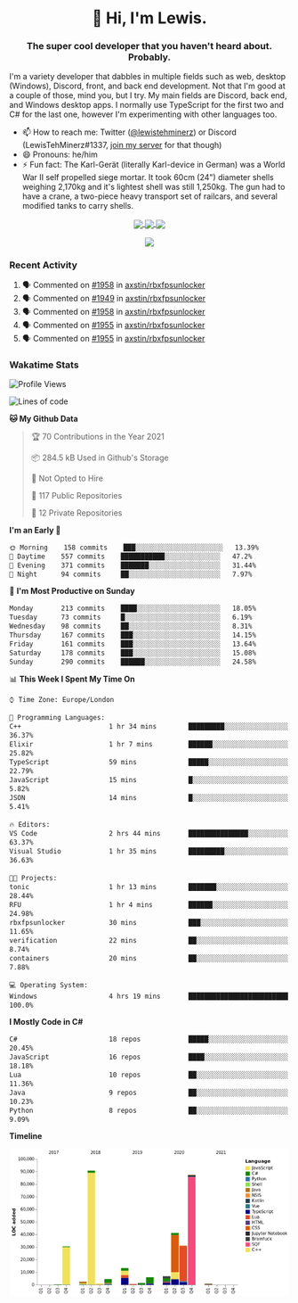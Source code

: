 <h1 align="center">👋 Hi, I'm Lewis.</h1>
<h3 align="center">The super cool developer that you haven't heard about. Probably.</h3>

I'm a variety developer that dabbles in multiple fields such as web, desktop (Windows), Discord, front, and back end development. Not that I'm good at a couple of those, mind you, but I try. My main fields are Discord, back end, and Windows desktop apps. I normally use TypeScript for the first two and C# for the last one, however I'm experimenting with other languages too.

- 📫 How to reach me: Twitter ([@lewistehminerz](https://twitter.com/lewistehminerz)) or Discord (LewisTehMinerz#1337, [join my server](https://discord.gg/XnUh7JB) for that though)
- 😄 Pronouns: he/him
- ⚡ Fun fact: The Karl-Gerät (literally Karl-device in German) was a World War II self propelled siege mortar. It took 60cm (24") diameter shells weighing 2,170kg and it's lightest shell was still 1,250kg. The gun had to have a crane, a two-piece heavy transport set of railcars, and several modified tanks to carry shells.

<p align="center">
  <a href="https://github.com/anuraghazra/github-readme-stats">
    <img align="center" src="https://github-readme-stats.vercel.app/api?username=LewisTehMinerz&count_private=true&show_icons=true&theme=gruvbox">
  </a>
  <a href="https://github.com/anuraghazra/github-readme-stats">
    <img align="center" src="https://github-readme-stats.vercel.app/api/top-langs?username=LewisTehMinerz&layout=compact&theme=gruvbox">
  </a>
  <a href="https://github.com/anuraghazra/github-readme-stats">
    <img align="center" src="https://github-readme-stats.vercel.app/api/wakatime?username=LewisTehMinerz&layout=compact&theme=gruvbox">
  </a>
</p>

<p align="center">
  <a href="https://github.com/ryo-ma/github-profile-trophy">
    <img align="center" src="https://github-profile-trophy.vercel.app/?username=ryo-ma&theme=gruvbox">
  </a>
</p>

### Recent Activity
<!--START_SECTION:activity-->
1. 🗣 Commented on [#1958](https://github.com/axstin/rbxfpsunlocker/issues/1958) in [axstin/rbxfpsunlocker](https://github.com/axstin/rbxfpsunlocker)
2. 🗣 Commented on [#1949](https://github.com/axstin/rbxfpsunlocker/issues/1949) in [axstin/rbxfpsunlocker](https://github.com/axstin/rbxfpsunlocker)
3. 🗣 Commented on [#1958](https://github.com/axstin/rbxfpsunlocker/issues/1958) in [axstin/rbxfpsunlocker](https://github.com/axstin/rbxfpsunlocker)
4. 🗣 Commented on [#1955](https://github.com/axstin/rbxfpsunlocker/issues/1955) in [axstin/rbxfpsunlocker](https://github.com/axstin/rbxfpsunlocker)
5. 🗣 Commented on [#1955](https://github.com/axstin/rbxfpsunlocker/issues/1955) in [axstin/rbxfpsunlocker](https://github.com/axstin/rbxfpsunlocker)
<!--END_SECTION:activity-->

### Wakatime Stats
<!--START_SECTION:waka-->
![Profile Views](http://img.shields.io/badge/Profile%20Views-21-blue)

![Lines of code](https://img.shields.io/badge/From%20Hello%20World%20I%27ve%20Written-319031%20lines%20of%20code-blue)

**🐱 My Github Data** 

> 🏆 70 Contributions in the Year 2021
 > 
> 📦 284.5 kB Used in Github's Storage 
 > 
> 🚫 Not Opted to Hire
 > 
> 📜 117 Public Repositories 
 > 
> 🔑 12 Private Repositories  
 > 
**I'm an Early 🐤** 

```text
🌞 Morning    158 commits    ███░░░░░░░░░░░░░░░░░░░░░░   13.39% 
🌆 Daytime    557 commits    ███████████░░░░░░░░░░░░░░   47.2% 
🌃 Evening    371 commits    ███████░░░░░░░░░░░░░░░░░░   31.44% 
🌙 Night      94 commits     ██░░░░░░░░░░░░░░░░░░░░░░░   7.97%

```
📅 **I'm Most Productive on Sunday** 

```text
Monday       213 commits    ████░░░░░░░░░░░░░░░░░░░░░   18.05% 
Tuesday      73 commits     █░░░░░░░░░░░░░░░░░░░░░░░░   6.19% 
Wednesday    98 commits     ██░░░░░░░░░░░░░░░░░░░░░░░   8.31% 
Thursday     167 commits    ███░░░░░░░░░░░░░░░░░░░░░░   14.15% 
Friday       161 commits    ███░░░░░░░░░░░░░░░░░░░░░░   13.64% 
Saturday     178 commits    ███░░░░░░░░░░░░░░░░░░░░░░   15.08% 
Sunday       290 commits    ██████░░░░░░░░░░░░░░░░░░░   24.58%

```


📊 **This Week I Spent My Time On** 

```text
⌚︎ Time Zone: Europe/London

💬 Programming Languages: 
C++                      1 hr 34 mins        █████████░░░░░░░░░░░░░░░░   36.37% 
Elixir                   1 hr 7 mins         ██████░░░░░░░░░░░░░░░░░░░   25.82% 
TypeScript               59 mins             █████░░░░░░░░░░░░░░░░░░░░   22.79% 
JavaScript               15 mins             █░░░░░░░░░░░░░░░░░░░░░░░░   5.82% 
JSON                     14 mins             █░░░░░░░░░░░░░░░░░░░░░░░░   5.41%

🔥 Editors: 
VS Code                  2 hrs 44 mins       ███████████████░░░░░░░░░░   63.37% 
Visual Studio            1 hr 35 mins        █████████░░░░░░░░░░░░░░░░   36.63%

🐱‍💻 Projects: 
tonic                    1 hr 13 mins        ███████░░░░░░░░░░░░░░░░░░   28.44% 
RFU                      1 hr 4 mins         ██████░░░░░░░░░░░░░░░░░░░   24.98% 
rbxfpsunlocker           30 mins             ███░░░░░░░░░░░░░░░░░░░░░░   11.65% 
verification             22 mins             ██░░░░░░░░░░░░░░░░░░░░░░░   8.74% 
containers               20 mins             ██░░░░░░░░░░░░░░░░░░░░░░░   7.88%

💻 Operating System: 
Windows                  4 hrs 19 mins       █████████████████████████   100.0%

```

**I Mostly Code in C#** 

```text
C#                       18 repos            █████░░░░░░░░░░░░░░░░░░░░   20.45% 
JavaScript               16 repos            ████░░░░░░░░░░░░░░░░░░░░░   18.18% 
Lua                      10 repos            ██░░░░░░░░░░░░░░░░░░░░░░░   11.36% 
Java                     9 repos             ██░░░░░░░░░░░░░░░░░░░░░░░   10.23% 
Python                   8 repos             ██░░░░░░░░░░░░░░░░░░░░░░░   9.09%

```


**Timeline**

![Chart not found](https://raw.githubusercontent.com/LewisTehMinerz/LewisTehMinerz/master/charts/bar_graph.png) 


<!--END_SECTION:waka-->
